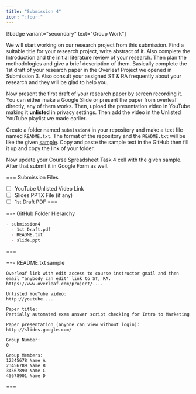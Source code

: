 ```yaml
---
title: "Submission 4"
icon: ":four:"
---
```


[!badge variant="secondary" text="Group Work"]

We will start working on our research project from this submission. Find a suitable title for your research project, write abstract of it. Also complete the Introduction and the initial literature review of your research. Then plan the methodologies and give a brief description of them. Basically complete the 1st draft of your research paper in the Overleaf Project we opened in Submission 3. Also consult your assigned ST & RA frequently about your research and they will be glad to help you.

Now present the first draft of your research paper by screen recording it. You can either make a Google Slide or present the paper from overleaf directly, any of them works. Then, upload the presentation video in YouTube making it **unlisted** in privacy settings. Then add the video in the Unlisted YouTube playlist we made earlier.

Create a folder named `submission4` in your repository and make a text file named `README.txt`. The format of the repository and the `README.txt` will be like the given [sample](https://github.com/errhythm/CSE123/tree/main/submission4). Copy and paste the sample text in the GitHub then fill it up and copy the link of your folder.

Now update your Course Spreadsheet Task 4 cell with the given sample. After that submit it in Google Form as well.

=== Submission Files
- [ ] YouTube Unlisted Video Link
- [ ] Slides PPTX File (if any)
- [ ] 1st Draft PDF
===

==- GitHub Folder Hierarchy
```markdown
- submission4
  - 1st Draft.pdf
  - README.txt
  - slide.ppt
```
===

==- README.txt sample
```
Overleaf link with edit access to course instructor gmail and then email "anybody can edit" link to ST, RA.
https://www.overleaf.com/project/....

Unlisted YouTube video:
http://youtube....

Paper title:
Partially automated exam answer script checking for Intro to Marketing

Paper presentation (anyone can view without login):
http://slides.google.com/

Group Number:
0

Group Members:
12345678 Name A
23456789 Name B
34567890 Name C
45678901 Name D
```
===
